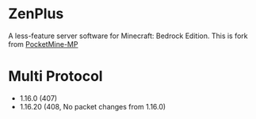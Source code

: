 # ZenPlus
A less-feature server software for Minecraft: Bedrock Edition. This is fork from <a href="https://github.com/pmmp/PocketMine-MP/">PocketMine-MP</a>

# Multi Protocol
- 1.16.0 (407)
- 1.16.20 (408, No packet changes from 1.16.0)
